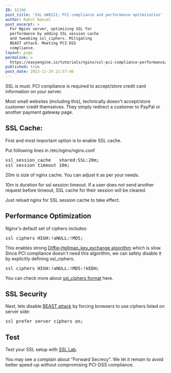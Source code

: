 ```yaml
---
ID: 52186
post_title: 'SSL &#8211; PCI compliance and performance optimization'
author: Rahul Bansal
post_excerpt: >
  For Nginx server, optimizing SSL for
  performance by adding SSL session cache
  and tweaking ssl_ciphers. Mitigating
  BEAST attack. Meeting PCI-DSS
  compliance.
layout: page
permalink: >
  https://easyengine.io/tutorials/nginx/ssl-pci-compliance-performance/
published: true
post_date: 2013-11-29 21:57:46
---
```

<p>SSL is must. PCI compliance is required to accept/store credit card information on your server.</p>
<p>Most small websites (including this), technically doesn't accept/store customer credit themselves. They simply redirect a customer to PayPal or another payment gateway page.</p>
<h2>SSL Cache:</h2>
<p>First and most important option is to enable SSL cache.</p>
<p>Put following lines in /etc/nginx/nginx.conf</p>
<pre class="no-highlight">ssl_session_cache   shared:SSL:20m;
ssl_session_timeout 10m;</pre>
<p>20m is size of nginx cache. You can adjust it as per your needs.</p>
<p>10m is duration for ssl session timeout. If a user does not send another request before timeout, SSL cache for their session will be cleared.</p>
<p>Just reload nginx for SSL session cache to take effect.</p>
<h2>Performance Optimization</h2>
<p>Nginx's default set of ciphers includes:</p>
<pre class="no-highlight">ssl_ciphers HIGH:!aNULL:!MD5;</pre>
<p>This enables strong <a href="http://en.wikipedia.org/wiki/Diffie%E2%80%93Hellman_key_exchange">Diffie–Hellman_key_exchange algorithm</a> which is slow. Since PCI compliance doesn't need this algorithm, we can safely disable it by explicitly defining ssl_ciphers.</p>
<pre class="no-highlight">ssl_ciphers HIGH:!aNULL:!MD5:!kEDH;</pre>
<p>You can check more about <a href="http://www.openssl.org/docs/apps/ciphers.html#CIPHER_LIST_FORMAT">ssl_ciphers </a><a href="http://www.openssl.org/docs/apps/ciphers.html#CIPHER_LIST_FORMAT">format</a> here.</p>
<h2>SSL Security</h2>
<p>Next, lets disable <a href="http://en.wikipedia.org/wiki/Transport_Layer_Security#BEAST_attack">BEAST attack</a> by forcing browsers to use ciphers listed on server side:</p>
<pre class="no-highlight">ssl_prefer_server_ciphers on;</pre>
<h2>Test</h2>
<p>Test your SSL setup with <a href="https://www.ssllabs.com/ssltest/">SSL Lab</a>.</p>
<p>You may see a complain about "Forward Secrecy". We let it remain to avoid better speed-up without compromising PCI-DSS compliance.</p>